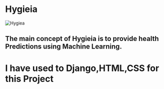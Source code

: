 # Hygieia

![Hygiea](https://user-images.githubusercontent.com/69431876/134715320-fb26b82e-7839-4588-acd5-b7767c0c05e4.gif)

## The main concept of Hygieia is to provide health Predictions using Machine Learning.

# I have used to Django,HTML,CSS for this Project

